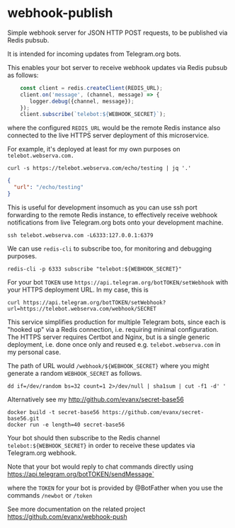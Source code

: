 # webhook-publish

Simple webhook server for JSON HTTP POST requests, to be published via Redis pubsub.

It is intended for incoming updates from Telegram.org bots.

This enables your bot server to receive webhook updates via Redis pubsub as follows:
```javascript
    const client = redis.createClient(REDIS_URL);
    client.on('message', (channel, message) => {
       logger.debug({channel, message});
    });
    client.subscribe(`telebot:${WEBHOOK_SECRET}`);
```
where the configured `REDIS_URL` would be the remote Redis instance also connected to the live HTTPS server deployment of this microservice.

For example, it's deployed at least for my own purposes on `telebot.webserva.com.`

```shell
curl -s https://telebot.webserva.com/echo/testing | jq '.'
```
```json
{
  "url": "/echo/testing"
}
```

This is useful for development insomuch as you can use ssh port forwarding to the remote Redis instance, to effectively receive webhook notifications from live Telegram.org bots onto your development machine.
```shell
ssh telebot.webserva.com -L6333:127.0.0.1:6379
```
We can use `redis-cli` to subscribe too, for monitoring and debugging purposes.
```
redis-cli -p 6333 subscribe "telebot:${WEBHOOK_SECRET}"
```

For your bot `TOKEN` use `https://api.telegram.org/botTOKEN/setWebhook` with your HTTPS deployment URL. In my case, this is 
```
curl https://api.telegram.org/botTOKEN/setWebhook?url=https://telebot.webserva.com/webhook/SECRET
```

This service simplifies production for multiple Telegram bots, since each is "hooked up" via a Redis connection, i.e. requiring minimal configuration. The HTTPS server requires Certbot and Nginx, but is a single generic deployment, i.e. done once only and reused e.g. `telebot.webserva.com` in my personal case.

The path of URL would `/webhook/${WEBHOOK_SECRET}` where you might generate a random `WEBHOOK_SECRET` as follows.

```shell
dd if=/dev/random bs=32 count=1 2>/dev/null | sha1sum | cut -f1 -d' '
```

Alternatively see my http://github.com/evanx/secret-base56 
```
docker build -t secret-base56 https://github.com/evanx/secret-base56.git
docker run -e length=40 secret-base56
```

Your bot should then subscribe to the Redis channel `telebot:${WEBHOOK_SECRET}` in order to receive these updates via Telegram.org webhook.

Note that your bot would reply to chat commands directly using https://api.telegram.org/botTOKEN/sendMessage`

where the `TOKEN` for your bot is provided by @BotFather when you use the commands `/newbot` or `/token`

See more documentation on the related project https://github.com/evanx/webhook-push
